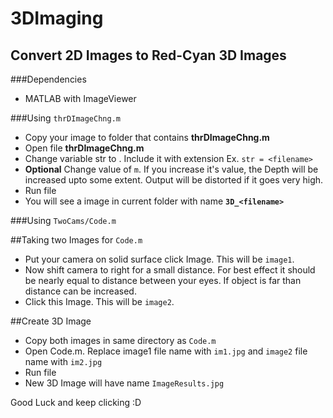 3DImaging
=====
Convert 2D Images to Red-Cyan 3D Images
----------------------------


###Dependencies

* MATLAB with ImageViewer

###Using `thrDImageChng.m`

* Copy your image to folder that contains **thrDImageChng.m**
* Open file **thrDImageChng.m**
* Change variable str to <filename>. Include it with extension
    Ex. `str = <filename>`
* **Optional** Change value of `m`. If you increase it's value, the Depth will be increased upto some extent. Output will be distorted if it goes very high.
* Run file
* You will see a image in current folder with name **`3D_<filename>`**

###Using `TwoCams/Code.m`

##Taking two Images for `Code.m`
* Put your camera on solid surface click Image. This will be `image1`.
* Now shift camera to right for a small distance. For best effect it should be nearly equal to distance between your eyes. If object is far than distance can be increased.
* Click this Image. This will be `image2`.


##Create 3D Image
* Copy both images in same directory as `Code.m`
* Open Code.m. Replace image1 file name with `im1.jpg` and `image2` file name with `im2.jpg`
* Run file
* New 3D Image will have name `ImageResults.jpg`


Good Luck and keep clicking :D